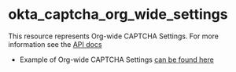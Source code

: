 # okta_captcha_org_wide_settings

This resource represents Org-wide CAPTCHA Settings. For more information see
the [API docs](https://developer.okta.com/docs/reference/api/captchas/#org-wide-captcha-settings-operations)

- Example of Org-wide CAPTCHA Settings [can be found here](./basic.tf)
